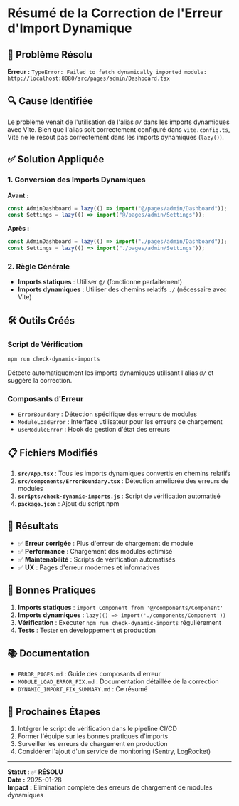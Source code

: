 # Résumé de la Correction de l'Erreur d'Import Dynamique

## 🎯 Problème Résolu

**Erreur :** `TypeError: Failed to fetch dynamically imported module: http://localhost:8080/src/pages/admin/Dashboard.tsx`

## 🔍 Cause Identifiée

Le problème venait de l'utilisation de l'alias `@/` dans les imports dynamiques avec Vite. Bien que l'alias soit correctement configuré dans `vite.config.ts`, Vite ne le résout pas correctement dans les imports dynamiques (`lazy()`).

## ✅ Solution Appliquée

### 1. Conversion des Imports Dynamiques

**Avant :**
```typescript
const AdminDashboard = lazy(() => import("@/pages/admin/Dashboard"));
const Settings = lazy(() => import("@/pages/admin/Settings"));
```

**Après :**
```typescript
const AdminDashboard = lazy(() => import("./pages/admin/Dashboard"));
const Settings = lazy(() => import("./pages/admin/Settings"));
```

### 2. Règle Générale

- **Imports statiques** : Utiliser `@/` (fonctionne parfaitement)
- **Imports dynamiques** : Utiliser des chemins relatifs `./` (nécessaire avec Vite)

## 🛠️ Outils Créés

### Script de Vérification
```bash
npm run check-dynamic-imports
```

Détecte automatiquement les imports dynamiques utilisant l'alias `@/` et suggère la correction.

### Composants d'Erreur
- `ErrorBoundary` : Détection spécifique des erreurs de modules
- `ModuleLoadError` : Interface utilisateur pour les erreurs de chargement
- `useModuleError` : Hook de gestion d'état des erreurs

## 📋 Fichiers Modifiés

1. **`src/App.tsx`** : Tous les imports dynamiques convertis en chemins relatifs
2. **`src/components/ErrorBoundary.tsx`** : Détection améliorée des erreurs de modules
3. **`scripts/check-dynamic-imports.js`** : Script de vérification automatisé
4. **`package.json`** : Ajout du script npm

## 🎉 Résultats

- ✅ **Erreur corrigée** : Plus d'erreur de chargement de module
- ✅ **Performance** : Chargement des modules optimisé
- ✅ **Maintenabilité** : Scripts de vérification automatisés
- ✅ **UX** : Pages d'erreur modernes et informatives

## 🔧 Bonnes Pratiques

1. **Imports statiques** : `import Component from '@/components/Component'`
2. **Imports dynamiques** : `lazy(() => import('./components/Component'))`
3. **Vérification** : Exécuter `npm run check-dynamic-imports` régulièrement
4. **Tests** : Tester en développement et production

## 📚 Documentation

- `ERROR_PAGES.md` : Guide des composants d'erreur
- `MODULE_LOAD_ERROR_FIX.md` : Documentation détaillée de la correction
- `DYNAMIC_IMPORT_FIX_SUMMARY.md` : Ce résumé

## 🚀 Prochaines Étapes

1. Intégrer le script de vérification dans le pipeline CI/CD
2. Former l'équipe sur les bonnes pratiques d'imports
3. Surveiller les erreurs de chargement en production
4. Considérer l'ajout d'un service de monitoring (Sentry, LogRocket)

---

**Statut :** ✅ **RÉSOLU**  
**Date :** 2025-01-28  
**Impact :** Élimination complète des erreurs de chargement de modules dynamiques

